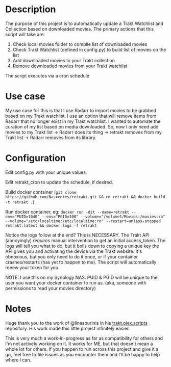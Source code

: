 # Description

The purpose of this project is to automatically update a Trakt Watchlist and Collection based on downloaded movies.
The primary actions that this script will take are:

1. Check local movies folder to compile list of downloaded movies
2. Check Trakt Watchlist (defined in config.py) to build list of movies on the list
3. Add downloaded movies to your Trakt collection
4. Remove downloaded movies from your Trakt watchlist

The script executes via a cron schedule

# Use case

My use case for this is that I use Radarr to import movies to be grabbed based on my Trakt watchlist. I use an option that will remove items from Radarr that no longer exist in my Trakt watchlist. I wanted to automate the curation of my list based on media downloaded. So, now I only need add movies to my Trakt list -> Radarr does its thing -> retrakt removes from my Trakt list -> Radarr removes from its library.

# Configuration

Edit config.py with your unique values.

Edit retrakt_cron to update the schedule, if desired.

Build docker container (`git clone https://github.com/Nascentes/retrakt.git && cd retrakt && docker build -t retrakt .`)

Run docker container, eg: ```docker run -dit --name=retrakt --env="PUID=1040" --env="PGID=100" --volume="/volume1/Movies:/movies:ro" --volume="/etc/localtime:/etc/localtime:ro" --restart=unless-stopped retrakt:latest && docker logs -f retrakt```

Notice the logs follow at the end? This is NECESSARY. The Trakt API (annoyingly) _requires_ manual intervention to get an initial access_token. The logs will tell you what to do, but it boils down to copying a unique key the API gives you and activating the device via the Trakt website. It's obnoxious, but you only need to do it once, or if your container crashes/restarts (has yet to happen to me). The script will automatically renew your token for you.

NOTE: I use this on my Synology NAS. PUID & PGID will be unique to the user you want your docker container to run as. (aka, someone with permissions to read your movies directory)

# Notes

Huge thank you to the work of @linaspurinis in his [trakt.plex.scripts](https://github.com/linaspurinis/trakt.plex.scripts) repository. His work made this little project infinitely easier.

This is very much a work-in-progress as far as compatibility for others and I'm not actively working on it. It works for ME, but that doesn't mean a whole lot for others. If you happen to run across this project and give it a go, feel free to file issues as you encounter them and I'll be happy to help where I can.
